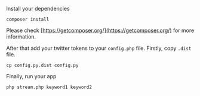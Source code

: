 Install your dependencies

```
composer install
```

Please check [https://getcomposer.org/](https://getcomposer.org/) for more information. 

After that add your twitter tokens to your `config.php` file. Firstly, copy 
`.dist` file.

```
cp config.py.dist config.py
```

Finally, run your app

```
php stream.php keyword1 keyword2
```